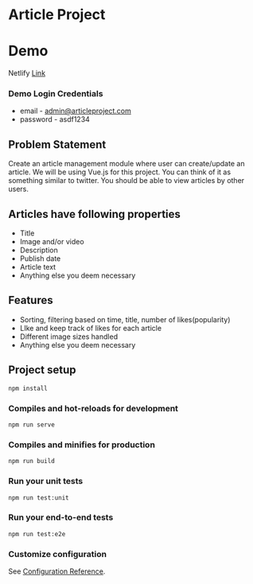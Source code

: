 # Article Project

# Demo
Netlify [Link](https://article-project.netlify.app)

### Demo Login Credentials
* email - admin@articleproject.com
* password - asdf1234

## Problem Statement
Create an article management module where user can create/update an article. We will be using Vue.js for this project. You can think of it as something similar to twitter. You should be able to view articles by other users.

## Articles have following properties
* Title
* Image and/or video
* Description
* Publish date
* Article text
* Anything else you deem necessary

## Features
* Sorting, filtering based on time, title, number of likes(popularity)
* LIke and keep track of likes for each article
* Different image sizes handled
* Anything else you deem necessary

## Project setup
```
npm install
```

### Compiles and hot-reloads for development
```
npm run serve
```

### Compiles and minifies for production
```
npm run build
```

### Run your unit tests
```
npm run test:unit
```

### Run your end-to-end tests
```
npm run test:e2e
```

### Customize configuration
See [Configuration Reference](https://cli.vuejs.org/config/).
